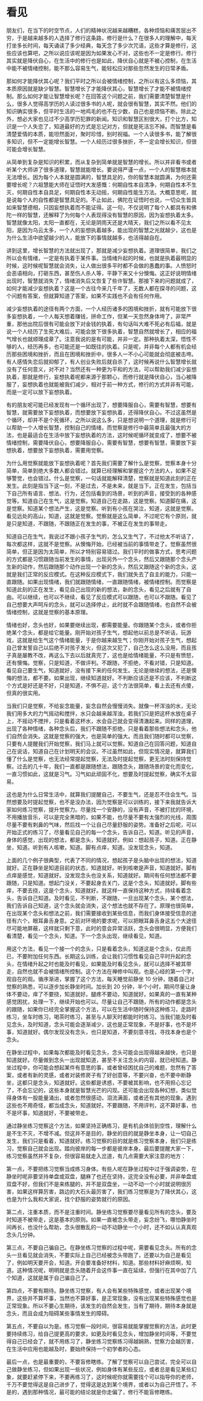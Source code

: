 # 看见


朋友们，在当下的时空节点，人们的精神状况越来越糟糕，各种烦恼和痛苦层出不穷，于是越来越多的人选择了修行这条路，修行是什么？在很多人的理解中，每天打坐多长时间，每天诵读了多少经典，每天念了多少次咒语，这些才算是修行，这些应该也算吧，之所以说应该呢是因为如果发心不对，这些也不一定是修行。修行其实就是降伏自心，在生活中的修行也是如此，降伏自心就是不被心控制，在生活中能不被情绪控制，能不那么容易生气，能轻松应对那些忽然发生的日常矛盾。

那如何才能降伏其心呢？我们平时之所以会被情绪控制，之所以有这么多烦恼，其本质原因就是缺少智慧。智慧增长了才能降伏其心，智慧增长了才能不被情绪控制。那么如何才能让智慧增长呢？在回答这个问题之前，我们需要清楚智慧是什么，很多人觉得高学历的人读过很多书的人呢，就会很有智慧，其实不然。他们的知识确实很多，但平时生活的一地鸡毛的也不在少数，自己也是烦恼不断。除此之外，想必大家也见过不少高学历犯罪的新闻。知识和智慧区别很大，打个比方，知识是一个人失恋了，知道最好的方式是忘记对方，但就是死活忘不掉。而智慧是看清楚爱情的本质，能坦然面对，聚时珍惜，别时祝福。一个人读很多书，能了解很多知识，但不一定能增长智慧。一个人经历过很多挫折，不一定会增长知识，但很可能会增长智慧。

从简单到复杂是知识的积累，而从复杂到简单就是智慧的增长。所以并非看书或者听某个大师讲了很多道理，智慧就能增长。要说得严谨一点，一个人的智慧根本就无法增长。因为每个人本就是圆满的，智慧具足的，你的智慧本就圆满，为何还需要增长呢？六祖慧能大师在证悟时大发感慨：何期自性本自清净，何期自性本不生灭，何期自性本自具足，何期自性本无动摇，何期自性能生万法。大概意思呢，就是说每个人的自性都是智慧具足的。不止如此，佛陀在证悟时也说，一切众生皆具如来智慧德相，只因妄想执着而不能证得。这一句，不仅说明了每个人都具有和佛陀一样的智慧，还解释了为何每个人表现得没有智慧的原因，因为妄想执着太多。智慧就像太阳，太阳一直都在，无论是阴雨天还是大晴天，我们之所以看不见太阳，是因为乌云太多，一个人的妄想执着越多，能出现的智慧之光就越少，这也是为什么生活中欲望越少的人，能放下的事情就越多，也活得越自在。

讲到这里，增长智慧的方法就出现了，那就是减少妄想执着。道理很简单，我们之所以会有情绪，一定是有执着于某件事。当情绪升起的时候，也就是执着最明显的时候，这时候呢智慧就会消失，让人做出很多平时都不会做的愚蠢的事。人愤怒时会恶语相向，打砸东西，甚至伤人杀人等，平静下来又十分懊悔。这正好说明情绪出现时，智慧就消失了，情绪消失后又恢复了些许智慧。那接下来的问题就成了，如何才能减少妄想执着？这是一个古往今来几千年了，无数人都在探寻的问题，这个问题有答案，但就算知道了答案，如果不实践也不会有任何作用。

减少妄想执着的途径有两个方面，一个人经历诸多的困境和挫折，就有可能放下很多妄想执着，一个人每天想着赚钱，拼命工作，但某一天忽然身体垮了，非常严重，那他出院后很有可能会放下对金钱的执着，有句话叫大难不死必有后福，就是说一个人经历了生死大难后，可能会放下很多执着，智慧自然就增长了，相应的福气增长也就顺理成章了。注意我说的是有可能，并非一定。那种执着太深，悟性不够的人，经历再多，也可能还是一如既往的执着。只是呢，并非每个人都有机会经历那些困境和挫折，而且在困境和挫折中，很多人一不小心可能就会彻底被击垮。有人感情失恋后就抑郁了，有人创业失败后就自杀了，这时候再说什么智慧增长就没有了任何意义，对不对？当然还有一种更为平和的方法，可以帮助我们减少妄想执着，那就是修行，妄想执着呢都来源于那颗心，而修行就是降伏自心，当心被降服了，妄想执着也就能被我们减少，相对于前一种方式，修行的方式并非有可能，而是一定可以放下妄想执着。

有的朋友呢可能已经发现有一个循环出现了，想要降服自心，需要有智慧，想要有智慧，就需要放下妄想执着，而想要放下妄想执着，还得降伏自心。不过这虽然是个循环，却并不是个死循环，之所以说这么多，只是想说明一个道理，就是修行可以帮助一个人增长智慧，控制自己的情绪，而觉察是修行中最简单且最强大的方法，也是最适合在生活中放下妄想执着的方法，这时候呢循环就变成了，想要不被情绪控制，需要降伏自心，想要降服自心，需要有智慧，想要有智慧，需要放下妄想执着，想要放下妄想执着，需要用觉察。

为什么用觉察就能放下妄想执着呢？首先我们需要了解什么是觉察，觉察本身十分简单，简单到绝大多数人都会错过。就算已经理解和掌握这个方法的人，如果不足够警觉，也会错过。什么是觉察，一句话就能解释清楚，觉察就是知道此刻的正在发生。此刻是指当下这一刻，不是过去，不是未来，就是当下。正在发生，包括当下自己所有语言、想法、行为，还包括看到的场景，听到的声音，接受到的各种感觉等。知道自己在生气，这是觉察。知道自己在走路，这是觉察。知道脚在痛，这是觉察。知道某个想法产生，这是觉察。听到有小孩在哭泣，知道，这就是觉察。看见远处的高山，知道，这就是觉察。觉察就是这么简单，不过呢它有个原则，就是只是知道，不跟随，不跟随正在发生的事，不被正在发生的事带走。

知道自己在生气，我说过不跟小孩子生气的，怎么又生气了，不过他太不听话了，每次都这样，这就不是觉察。从懊悔开始，已经被当前的事情带走了。觉察虽然很简单，但正是因为太简单，所以才特别容易错过。我们平时的做事方式，思考问题的方式都是习惯跟随当前发生的事情，出现另外一个念头，然后又跟随那个念头产生新的动作，然后跟随那个动作出现一个新的念头，然后又跟随这个新的念头，这就是我们正常的反应模式。在这种反应模式下，我们就失去了自主的能力，只能一直跟随。如果出现情绪，我们就跟随情绪，一直跟随情绪，被情绪控制。而觉察是知道此刻的正在发生，看见自己出现的新的想法，新的念头，看见之后就有了自由。可以继续，也可以不继续，看见了反应模式可以跟随，也可以不跟随。看见了自己想要大声呵斥的念头，就可以选择停止，此时就不会跟随情绪，也自然不会被情绪控制，这就是觉察的基本原理。

情绪也好，念头也好，如果要继续出现，都需要能量。你跟随某个念头，或者你拒绝某个念头，都是给它能量。刚开始对孩子生气，想起他以前总是不听话，玩游戏，这就是给生气这个情绪能量，于是你越来越生气；你刚开始对孩子生气，想起自己曾发誓自己以后绝不对孩子发火，但这次又犯了，自己怎么这么没用，而且孩子真是屡教不改，再这么下去以后就真完了，这也是给情绪能量，不只是有愤怒，还有懊悔。觉察，只是知道，不做评判。不跟随，不拒绝，不看对错，只是知道。看见自己要生气，知道就好，没有接下来的任何发生。无论是继续的想法，还是懊悔的想法，都不要。如果出现，继续知道就好。不判断应该还是不应该，不判断这个方式是好还是不好，只是知道，不惧不迎，这个方法很简单，看上去还有点傻，但真的很实用。

当我们只是觉察，不给妄念能量，妄念自然会慢慢消失。就像一杯浑浊的水，无论我们用多大的力气摇动和搅拌，水只会越来越浑浊，若我们只是把这杯水放在桌子上，不摇动不搅拌，只是看着这杯水，水会自己就会变得清澈起来。同样的道理，出现了各种情绪，各种念头后，我们不跟随不拒绝，只是看着那些想法和念头，他们自然会消失。这就是觉察的强大，也是简单的强大。而且我们随时都可以觉察，只要有人提醒我们开始觉察，我们马上就可以觉察。知道自己在回答问题，知道自己在说话，知道自己在计划明天的会议。不过虽然如此，但现实情况是，就算我们懂了什么是觉察，也无法经常提起觉察，无法及时提起觉察，更无法时刻保持觉察。过去的几十年，我们一直都是跟随想法，跟随念头，跟随场景的变化而变化，一直习惯如此，这就是习气。习气如此顽固不化，想要及时提起觉察，确实不太容易。

这也是为什么日常生活中，就算我们提醒自己，不要生气，还是忍不住会生气。当然想要及时提起觉察，也不是没办法，因为觉察是可以训练的，接下来我就告诉大家如何练习觉察，提升觉察力。尽量找一个安静的，没有声音，不被打扰的环境，不用播放音乐，可以是完全黑暗的，如果不能，也尽量不要有太强烈的光线，周围尽量不要有刺鼻的气味，然后找一个让自己尽量舒服的姿势。准备好之后呢，可以开始正式的练习了，尽量看见自己的每一个念头，告诉自己，知道。听见的声音，身体的感觉，出现的想法，都是念头，知道就好。例如：想起孩子，知道。正在静坐，知道。听到有人咳嗽，知道。脚有点痒，知道。没发现念头，知道。

上面的几个例子很典型，代表了不同的情况，想起孩子是头脑中出现的想法，知道就好。正在静坐是知道目前的状态，知道就好。听到咳嗽是声音，知道就好。脚有点痒是感觉，知道就好。没发现念头也没关系，知道就好。期间有任何想法都不要跟随，只是知道。想起门没关，不要起身去关门，这是个念头，知道就好。脚有些痒，不要去挠，这是个念头，知道就好。就这样一直保持这种方式，持续看着念头，告诉自己知道。及时看见，不判断，不跟随，一旦出现某个念头，某个想法，我们告诉自己知道，这个念头就会消失，这个想法也就不存在了。原理也很简单，在出现某个念头和想法之前，我们需要接收到某些信息，而我们身体接受信息的途径有六个，眼耳鼻舌身意。之前对环境的要求呢，可以把眼耳鼻舌身这五个大途径尽可能地屏蔽，这样就只剩下意，此时的意会异常活跃，念头会很明显，方便我们看清楚，看见一个念头，知道。下一个念头出现，继续看见，知道。

用这个方法，看见一个接一个的念头，只是看着念头，知道这是个念头，仅此而已，不要附加任何东西。长期这么训练，会让我们习惯性看见自己平时升起的念头，在情绪升起之时也能及时看见，如果能及时看见念头，就可以选择不被其带走，自然也就不会被情绪所控制。这个方法在禅修中叫观。也是心经的第一个字，观自在的观。循序渐进，掌握了这个方法，每天睡觉前静坐 10 分钟，随着自己对觉察的熟悉，可以逐步加长静坐时间。加长到 20 分钟，半个小时，期间尽量让身体不要动，痒了不要挠，知道就好。腿疼不要动，知道就好。如果真的一直有某种感觉困扰，处理一下，继续开始也可以。尽量让自己不跟随，所有的动作都是念头的跟随，如果你已经完全掌握这个方法，可以在生活中随时保持这种练习，走路时练习，坐车时练习，喝茶时练习，甚至与人聊天时都能时时练习。当我们能及时看见念头，及时知道，念头可能会逐渐减少，这也是正常现象，不是好事，也不是坏事，知道就好。偶尔发现没有念头，也只是知道，不要刻意寻找，寻找本身也是个念头。

在静坐过程中，如果每次都能及时看见念头，念头可能会出现得越来越快，也只是知道就好。尽量做到念头一出现就知道，甚至不关注念头的内容，就已经知道。静坐过程中，你可能会想起某件有意思的事，或者曾经困扰自己的难题，忽然有了答案，或者有新的灵感，或者对装修房子有了好创意等，不要兴奋，也不要中断静坐，这都只是念头，知道就好。这些都是诱惑，不要被其影响，也不用担心忘记了，不会忘记的，这些本身就是智慧光芒的闪现。还可能会出现各种幻想，类似觉得身体有一股能量涌出，或者忽然很感动，泪流满面，或者还有其他的现象。遇到这些也不用奇怪，都当成念头，知道就好。不要跟随，不用评判，这不算好事，也不是坏事，知道就好，不要被带走。

通过静坐练习觉察这个方法，如果坚持正确练习，是有机会体验到空性，理解什么是不生不灭，不增不减。但这并不是目的，静坐的目的就是静坐本身，让一切自己发生，我们只是看着，知道就好。练习觉察的目的就是练习觉察本身，我们只是练习，觉察自己就会出现。踏向彼岸的每一步都是彼岸本身。最后要提醒大家一下，练习觉察虽然并不复杂，但很容易就走入岔道，有几点需要大家注意的地方：

第一点，不要把练习觉察当成练习身体。有些人呢在静坐过程中过于强调姿势，在静坐时呢非要坚持单盘或双盘，腿麻了也还在坚持，这完全没有必要，并非单盘或双盘不好，但我们不是来练腿的，并不是双盘坐，一动不动一个小时就说明很厉害，如果这样算厉害，路边的大石头最厉害了，我们练习觉察是为了降伏其心，这也是为什么我和大家说，找个舒服的姿势就行的原因。

第二点，注重本质，而不是注重时间。静坐练习觉察要尽量看见所有的念头，要及时知道不被带走，这是基本的原则。如果一直被念头带走，妄念纷飞，哪怕静坐时间再长，也没什么帮助，念头很散乱的一动不动静坐一个小时，还不如认认真真观念头几分钟。

第三点，不要自己骗自己。在静坐练习觉察的过程中呢，需要看见念头。所有的念头一旦看见就会消失，不要实际上自己已经被念头带跑了，还要以为自己是看见了，例如明天要开会，知道。开会要准备好材料，知道。那些材料好麻烦啊，知道。这种情况呢，明明就是念头随着开会这件事一直在延续，但强行在其中加了几个知道，这就是属于自己骗自己了。

第四点，不要有期待。静坐练习觉察，有人会有某些特殊感觉，或者出现某个境界，这些并不算坏事，当然也不算好事，是正常现象，没有出现某些特殊感觉也是正常现象。所以不要心生期待，该发生的自然会发生，当有了期待，期待本身就是念头，而且会成为阻碍某些事情发生的障碍。

第五点，不要自以为是。练习觉察一段时间，很容易就能掌握觉察的方法，此时更要持续练习，给自己提更高的要求，如更及时看见念头，增加静坐时间等，不要觉得自己已经会了，就不用练习了，静坐练习觉察练习得越娴熟，觉察力会越厉害，在生活中应用也能越及时，要始终保持一个初学者的心态。

最后一点，也是最重要的，不要盲修瞎练。了解了觉察可以自己尝试，完全可以自己做静坐练习，但如果出现一些状况，例如身体有某些反应，或者总是看见某些幻象，就要赶紧停下来，不要再练习了，这时候呢你就需要找个可以指导你的老师，千万不要觉得这是自己进步了，觉得这是达到某个境界，或者以为自己开悟了。不是的，遇到那种情况，最可能的结论就是你走偏了，修行不能盲修瞎练。


